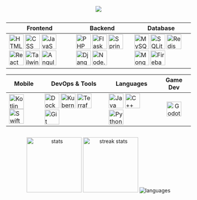 <div align="center">
  <img src="https://profile-counter.glitch.me/noureddine-t/count.svg?" />
</div>

##

<div align="center">

| Frontend | Backend | Database |
|----------|---------|----------|
| <img src="https://cdn.jsdelivr.net/gh/devicons/devicon/icons/html5/html5-original.svg" height="40" alt="HTML logo"/> <img src="https://cdn.jsdelivr.net/gh/devicons/devicon/icons/css3/css3-original.svg" height="40" alt="CSS logo"/> <img src="https://cdn.jsdelivr.net/gh/devicons/devicon/icons/javascript/javascript-original.svg" height="40" alt="JavaScript logo"/> <img src="https://cdn.jsdelivr.net/gh/devicons/devicon/icons/react/react-original.svg" height="40" alt="React logo"/> <img src="https://cdn.jsdelivr.net/gh/devicons/devicon/icons/tailwindcss/tailwindcss-original.svg" height="40" alt="Tailwind CSS logo"/> <img src="https://cdn.jsdelivr.net/gh/devicons/devicon/icons/angular/angular-original.svg" height="40" alt="Angular logo"/> | <img src="https://cdn.jsdelivr.net/gh/devicons/devicon/icons/php/php-original.svg" height="40" alt="PHP logo"/> <img src="https://cdn.jsdelivr.net/gh/devicons/devicon/icons/flask/flask-original.svg" height="40" alt="Flask logo"/> <img src="https://cdn.jsdelivr.net/gh/devicons/devicon/icons/spring/spring-original.svg" height="40" alt="Spring logo"/> <img src="https://cdn.jsdelivr.net/gh/devicons/devicon/icons/django/django-plain.svg" height="40" alt="Django logo"/> <img src="https://cdn.jsdelivr.net/gh/devicons/devicon/icons/nodejs/nodejs-original.svg" height="40" alt="Node.js logo"/> | <img src="https://cdn.jsdelivr.net/gh/devicons/devicon/icons/mysql/mysql-original.svg" height="40" alt="MySQL logo"/> <img src="https://cdn.jsdelivr.net/gh/devicons/devicon/icons/sqlite/sqlite-original.svg" height="40" alt="SQLite logo"/> <img src="https://cdn.jsdelivr.net/gh/devicons/devicon/icons/redis/redis-original.svg" height="40" alt="Redis logo"/> <img src="https://cdn.jsdelivr.net/gh/devicons/devicon/icons/mongodb/mongodb-original.svg" height="40" alt="MongoDB logo"/> <img src="https://cdn.jsdelivr.net/gh/devicons/devicon/icons/firebase/firebase-plain.svg" height="40" alt="Firebase logo"/> |

| Mobile | DevOps & Tools | Languages | Game Dev |
|--------|----------------|-----------|----------|
| <img src="https://cdn.jsdelivr.net/gh/devicons/devicon/icons/kotlin/kotlin-original.svg" height="40" alt="Kotlin logo"/> <img src="https://cdn.jsdelivr.net/gh/devicons/devicon/icons/swift/swift-original.svg" height="40" alt="Swift logo"/> | <img src="https://cdn.jsdelivr.net/gh/devicons/devicon/icons/docker/docker-original.svg" height="40" alt="Docker logo"/> <img src="https://cdn.jsdelivr.net/gh/devicons/devicon/icons/kubernetes/kubernetes-plain.svg" height="40" alt="Kubernetes logo"/> <img src="https://cdn.jsdelivr.net/gh/devicons/devicon/icons/terraform/terraform-original.svg" height="40" alt="Terraform logo"/> <img src="https://cdn.jsdelivr.net/gh/devicons/devicon/icons/git/git-original.svg" height="40" alt="Git logo"/> | <img src="https://cdn.jsdelivr.net/gh/devicons/devicon/icons/java/java-original.svg" height="40" alt="Java logo"/> <img src="https://cdn.jsdelivr.net/gh/devicons/devicon/icons/cplusplus/cplusplus-original.svg" height="40" alt="C++ logo"/> <img src="https://cdn.jsdelivr.net/gh/devicons/devicon/icons/python/python-original.svg" height="40" alt="Python logo"/> | <div align="center"><img src="https://cdn.jsdelivr.net/gh/devicons/devicon/icons/godot/godot-original.svg" height="40" alt="Godot logo"/></div> |

</div>


##

<div align="center">
  
  <img src="https://github-readme-stats.vercel.app/api?username=noureddine-t&show_icons=true&count_private=true&theme=dark&hide_border=true&cache_seconds=1800" height="150" alt="stats" />

  <img src="https://streak-stats.demolab.com?user=noureddine-t&mode=daily&theme=dark&hide_border=true&border_radius=5&cache_seconds=1800" height="150" alt="streak stats" />

  <img src="https://github-readme-stats.vercel.app/api/top-langs?username=noureddine-t&layout=compact&theme=dark&hide_border=true&langs_count=10&card_width=400&cache_seconds=1800" alt="languages" />
  
</div>
